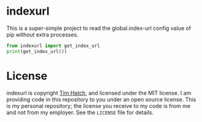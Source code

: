 # indexurl

This is a super-simple project to read the global.index-url config value of pip
without extra processes.

```py
from indexurl import get_index_url
print(get_index_url())
```

# License

indexurl is copyright [Tim Hatch](https://timhatch.com/), and licensed under
the MIT license.  I am providing code in this repository to you under an open
source license.  This is my personal repository; the license you receive to
my code is from me and not from my employer. See the `LICENSE` file for details.
